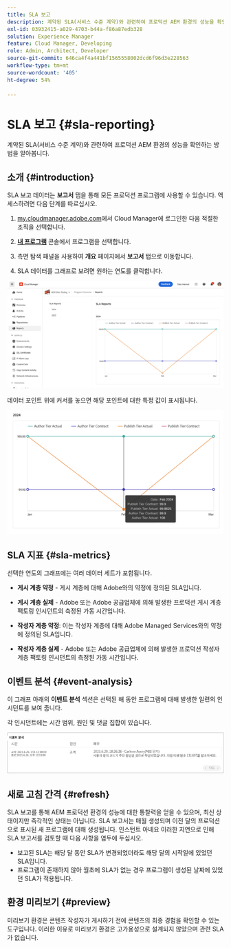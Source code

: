 ```yaml
---
title: SLA 보고
description: 계약된 SLA(서비스 수준 계약)와 관련하여 프로덕션 AEM 환경의 성능을 확인하는 방법을 알아봅니다.
exl-id: 03932415-a029-4703-b44a-f86a87edb328
solution: Experience Manager
feature: Cloud Manager, Developing
role: Admin, Architect, Developer
source-git-commit: 646ca4f4a441bf1565558002dcd6f96d3e228563
workflow-type: tm+mt
source-wordcount: '405'
ht-degree: 54%

---
```



# SLA 보고 {#sla-reporting}

계약된 SLA(서비스 수준 계약)와 관련하여 프로덕션 AEM 환경의 성능을 확인하는 방법을 알아봅니다.

## 소개 {#introduction}

SLA 보고 데이터는 **보고서** 탭을 통해 모든 프로덕션 프로그램에 사용할 수 있습니다. 액세스하려면 다음 단계를 따르십시오.

1. [my.cloudmanager.adobe.com](https://my.cloudmanager.adobe.com/)에서 Cloud Manager에 로그인한 다음 적절한 조직을 선택합니다.

1. **[내 프로그램](/help/implementing/cloud-manager/navigation.md#my-programs)** 콘솔에서 프로그램을 선택합니다.

1. 측면 탐색 패널을 사용하여 **개요** 페이지에서 **보고서** 탭으로 이동합니다.

1. SLA 데이터를 그래프로 보려면 원하는 연도를 클릭합니다.

![SLA 그래프 예](assets/sla-reporting-1.png)

데이터 포인트 위에 커서를 놓으면 해당 포인트에 대한 특정 값이 표시됩니다.

![세부 데이터 표시](assets/sla-reporting-b.png)

## SLA 지표 {#sla-metrics}

선택한 연도의 그래프에는 여러 데이터 세트가 포함됩니다.

* **게시 계층 약정** - 게시 계층에 대해 Adobe와의 약정에 정의된 SLA입니다.

* **게시 계층 실제** - Adobe 또는 Adobe 공급업체에 의해 발생한 프로덕션 게시 계층 팩토링 인시던트의 측정된 가동 시간입니다.

* **작성자 계층 약정**: 이는 작성자 계층에 대해 Adobe Managed Services와의 약정에 정의된 SLA입니다.

* **작성자 계층 실제** - Adobe 또는 Adobe 공급업체에 의해 발생한 프로덕션 작성자 계층 팩토링 인시던트의 측정된 가동 시간입니다.

## 이벤트 분석 {#event-analysis}

이 그래프 아래의 **이벤트 분석** 섹션은 선택된 해 동안 프로그램에 대해 발생한 일련의 인시던트를 보여 줍니다.

각 인시던트에는 시간 범위, 원인 및 댓글 집합이 있습니다.

![이벤트 분석 예](assets/sla-reporting-c.png)

## 새로 고침 간격 {#refresh}

SLA 보고를 통해 AEM 프로덕션 환경의 성능에 대한 통찰력을 얻을 수 있으며, 최신 상태이지만 즉각적인 상태는 아닙니다. SLA 보고서는 매월 생성되며 이전 달의 프로덕션으로 표시된 새 프로그램에 대해 생성됩니다. 인스턴트 아녜요 이러한 지연으로 인해 SLA 보고서를 검토할 때 다음 사항을 염두에 두십시오.

* 보고된 SLA는 해당 달 동안 SLA가 변경되었더라도 해당 달의 시작일에 있었던 SLA입니다.
* 프로그램이 존재하지 않아 월초에 SLA가 없는 경우 프로그램이 생성된 날짜에 있었던 SLA가 적용됩니다.

## 환경 미리보기 {#preview}

미리보기 환경은 콘텐츠 작성자가 게시하기 전에 콘텐츠의 최종 경험을 확인할 수 있는 도구입니다. 이러한 이유로 미리보기 환경은 고가용성으로 설계되지 않았으며 관련 SLA가 없습니다.
